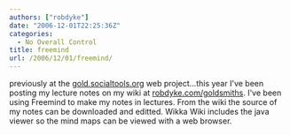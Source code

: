 ```yaml
---
authors: ["robdyke"]
date: "2006-12-01T22:25:36Z"
categories:
  - No Overall Control
title: freemind
url: /2006/12/01/freemind/
---
```

previously at the [gold.socialtools.org](http://gold.socialtools.net/) web project...this year I've been posting my lecture notes on my wiki at [robdyke.com/goldsmiths](http://www.robdyke.com/goldsmiths/). I've been using Freemind to make my notes in lectures. From the wiki the source of my notes can be downloaded and editted. Wikka Wiki includes the java viewer so the mind maps can be viewed with a web browser.